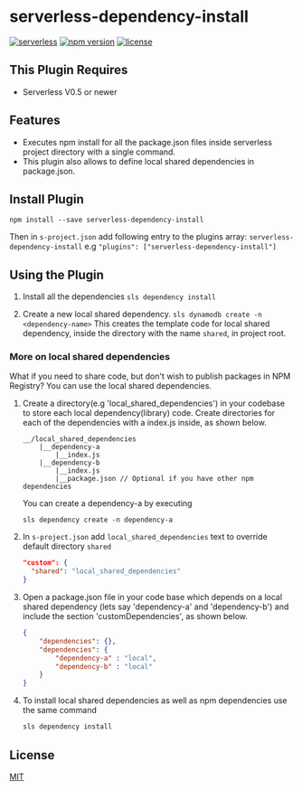 serverless-dependency-install
=============================

[![serverless](http://public.serverless.com/badges/v3.svg)](http://www.serverless.com)
[![npm version](https://badge.fury.io/js/serverless-dependency-install.svg)](https://badge.fury.io/js/serverless-dependency-install)
[![license](https://img.shields.io/npm/l/serverless-dependency-install.svg)](https://www.npmjs.com/package/serverless-dependency-install)

## This Plugin Requires
* Serverless V0.5 or newer

## Features
* Executes npm install for all the package.json files inside serverless project directory with a single command.
* This plugin also allows to define local shared dependencies in package.json.  

## Install Plugin
`npm install --save serverless-dependency-install`

Then in `s-project.json` add following entry to the plugins array: `serverless-dependency-install`
e.g `"plugins": ["serverless-dependency-install"]`

## Using the Plugin
1) Install all the dependencies
`sls dependency install`

2) Create a new local shared dependency.
`sls dynamodb create -n <dependency-name>`
This creates the template code for local shared dependency, inside the directory with the name `shared`, in project root.

### More on local shared dependencies
What if you need to share code, but don't wish to publish packages in NPM Registry? You can use the local shared dependencies.

1. Create a directory(e.g 'local_shared_dependencies') in your codebase to store each local dependency(library) code. Create directories for each of the dependencies with a index.js inside, as shown below.
    ```
    __/local_shared_dependencies
        |__dependency-a
            |__index.js
        |__dependency-b
            |__index.js   
            |__package.json // Optional if you have other npm dependencies
    ```
    
    You can create a dependency-a by executing
    ```
    sls dependency create -n dependency-a
    ```
    
2. In `s-project.json` add `local_shared_dependencies` text to override default directory `shared`
    ```json
    "custom": {
      "shared": "local_shared_dependencies"
    }
    ```

3. Open a package.json file in your code base which depends on a local shared dependency (lets say 'dependency-a' and 'dependency-b') and include the section 'customDependencies', as shown below.
    ```json
    {
        "dependencies": {},
        "dependencies": {
            "dependency-a" : "local",
            "dependency-b" : "local"
        }
    }
    ```
    
3. To install local shared dependencies as well as npm dependencies use the same command
    ```javascript
    sls dependency install
    ```
    
## License
  [MIT](LICENSE)
